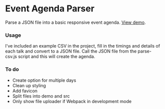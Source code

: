 # Event Agenda Parser

Parse a JSON file into a basic responsive event agenda. [View demo](https://agenda-parser.danielcanetti.com/).

### Usage

I've included an example CSV in the project, fill in the timings and details of each talk and convert to a JSON file. Call the JSON file from the parse-csv.js script and this will create the agenda.

### To do

- Create option for multiple days
- Clean up styling
- Add favicon
- Split files into demo and src
- Only show file uploader if Webpack in development mode